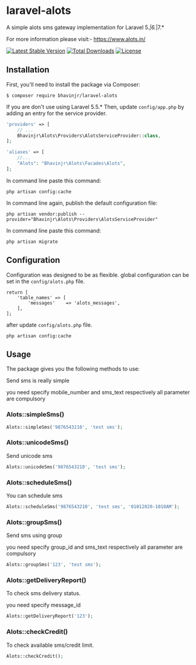 # laravel-alots

A simple alots sms gateway implementation for Laravel 5.*|6.*|7.* 

For more information please visit:- https://www.alots.in/

[![Latest Stable Version](https://poser.pugx.org/bhavinjr/laravel-alots/v/stable)](https://packagist.org/packages/bhavinjr/laravel-alots)
[![Total Downloads](https://poser.pugx.org/bhavinjr/laravel-alots/downloads)](https://packagist.org/packages/bhavinjr/laravel-alots)
[![License](https://poser.pugx.org/bhavinjr/laravel-alots/license)](https://packagist.org/packages/bhavinjr/laravel-alots)

## Installation

First, you'll need to install the package via Composer:

```shell
$ composer require bhavinjr/laravel-alots
```

If you are don't use using Laravel 5.5.* Then, update `config/app.php` by adding an entry for the service provider.


```php
'providers' => [
    // ...
    Bhavinjr\Alots\Providers\AlotsServiceProvider::class,
];

'aliases' => [
    //...
    "Alots": "Bhavinjr\Alots\Facades\Alots",
];
```

In command line paste this command:
```shell
php artisan config:cache
```

In command line again, publish the default configuration file:
```shell
php artisan vendor:publish --provider="Bhavinjr\Alots\Providers\AlotsServiceProvider"
```

In command line paste this command:
```shell
php artisan migrate
```


## Configuration

Configuration was designed to be as flexible.
global configuration can be set in the `config/alots.php` file.


```<?php
return [
    'table_names' => [
        'messages'    => 'alots_messages',
    ],
];
```

after update `config/alots.php` file.
```shell
php artisan config:cache
```

## Usage

The package gives you the following methods to use:

Send sms is really simple 

you need specify mobile_number and sms_text respectively all parameter are compulsory

### Alots::simpleSms()

```php
Alots::simpleSms('9876543210', 'test sms');
```

### Alots::unicodeSms()

Send unicode sms

```php
Alots::unicodeSms('9876543210', 'test sms');
```

### Alots::scheduleSms()

You can schedule sms

```php
Alots::scheduleSms('9876543210', 'test sms', '01012020-1010AM');
```

### Alots::groupSms()

Send sms using group

you need specify group_id and sms_text respectively all parameter are compulsory

```php
Alots::groupSms('123', 'test sms');
```

### Alots::getDeliveryReport()

To check sms delivery status.

you need specify message_id

```php
Alots::getDeliveryReport('123');
```


### Alots::checkCredit()

To check available sms/credit limit.

```php
Alots::checkCredit();
```